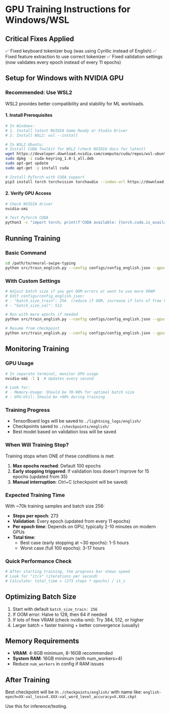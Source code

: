 # GPU Training Instructions for Windows/WSL

## Critical Fixes Applied
✅ Fixed keyboard tokenizer bug (was using Cyrillic instead of English)
✅ Fixed feature extraction to use correct tokenizer
✅ Fixed validation settings (now validates every epoch instead of every 11 epochs)

## Setup for Windows with NVIDIA GPU

### Recommended: Use WSL2
WSL2 provides better compatibility and stability for ML workloads.

#### 1. Install Prerequisites
```bash
# In Windows:
# 1. Install latest NVIDIA Game Ready or Studio Driver
# 2. Install WSL2: wsl --install

# In WSL2 Ubuntu:
# Install CUDA Toolkit for WSL2 (check NVIDIA docs for latest)
wget https://developer.download.nvidia.com/compute/cuda/repos/wsl-ubuntu/x86_64/cuda-keyring_1.0-1_all.deb
sudo dpkg -i cuda-keyring_1.0-1_all.deb
sudo apt-get update
sudo apt-get -y install cuda

# Install PyTorch with CUDA support
pip3 install torch torchvision torchaudio --index-url https://download.pytorch.org/whl/cu118
```

#### 2. Verify GPU Access
```bash
# Check NVIDIA driver
nvidia-smi

# Test PyTorch CUDA
python3 -c "import torch; print(f'CUDA available: {torch.cuda.is_available()}'); print(f'GPU: {torch.cuda.get_device_name(0)}')"
```

## Running Training

### Basic Command
```bash
cd /path/to/neural-swipe-typing
python src/train_english.py --config configs/config_english.json --gpus 1
```

### With Custom Settings
```bash
# Adjust batch size if you get OOM errors or want to use more VRAM
# Edit configs/config_english.json:
# - "batch_size_train": 256  (reduce if OOM, increase if lots of free VRAM)
# - "batch_size_val": 512

# Run with more epochs if needed
python src/train_english.py --config configs/config_english.json --gpus 1 --max-epochs 100

# Resume from checkpoint
python src/train_english.py --config configs/config_english.json --gpus 1 --checkpoint checkpoints/english/last.ckpt
```

## Monitoring Training

### GPU Usage
```bash
# In separate terminal, monitor GPU usage
nvidia-smi -l 1  # Updates every second

# Look for:
# - Memory-Usage: Should be 70-90% for optimal batch size
# - GPU-Util: Should be >90% during training
```

### Training Progress
- TensorBoard logs will be saved to `./lightning_logs/english/`
- Checkpoints saved to `./checkpoints/english/`
- Best model based on validation loss will be saved

### When Will Training Stop?

Training stops when ONE of these conditions is met:
1. **Max epochs reached**: Default 100 epochs
2. **Early stopping triggered**: If validation loss doesn't improve for 15 epochs (updated from 35)
3. **Manual interruption**: Ctrl+C (checkpoint will be saved)

### Expected Training Time

With ~70k training samples and batch size 256:
- **Steps per epoch**: 273
- **Validation**: Every epoch (updated from every 11 epochs)
- **Per epoch time**: Depends on GPU, typically 2-10 minutes on modern GPUs
- **Total time**: 
  - Best case (early stopping at ~30 epochs): 1-5 hours
  - Worst case (full 100 epochs): 3-17 hours

### Quick Performance Check
```bash
# After starting training, the progress bar shows speed
# Look for "it/s" (iterations per second)
# Calculate: total_time = (273 steps * epochs) / it_s
```

## Optimizing Batch Size

1. Start with default `batch_size_train: 256`
2. If OOM error: Halve to 128, then 64 if needed
3. If lots of free VRAM (check nvidia-smi): Try 384, 512, or higher
4. Larger batch = faster training + better convergence (usually)

## Memory Requirements
- **VRAM**: 4-8GB minimum, 8-16GB recommended
- **System RAM**: 16GB minimum (with num_workers=4)
- Reduce `num_workers` in config if RAM issues

## After Training

Best checkpoint will be in `./checkpoints/english/` with name like:
`english-epoch=XX-val_loss=X.XXX-val_word_level_accuracy=X.XXX.ckpt`

Use this for inference/testing.
